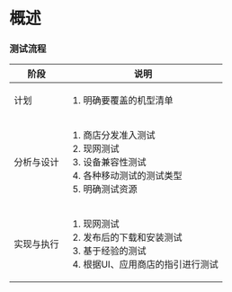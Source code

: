 # 概述

### 测试流程

| 阶段    | 说明                                                                                         |
| ----- | ------------------------------------------------------------------------------------------ |
| 计划    | <ol><li>明确要覆盖的机型清单</li></ol>                                                               |
| 分析与设计 | <ol><li>商店分发准入测试</li><li>现网测试</li><li>设备兼容性测试</li><li>各种移动测试的测试类型</li><li>明确测试资源</li></ol> |
| 实现与执行 | <ol><li>现网测试</li><li>发布后的下载和安装测试</li><li>基于经验的测试</li><li>根据UI、应用商店的指引进行测试</li></ol>        |



